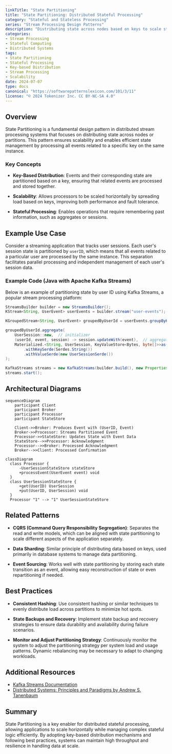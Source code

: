 ```yaml
---
linkTitle: "State Partitioning"
title: "State Partitioning: Distributed Stateful Processing"
category: "Stateful and Stateless Processing"
series: "Stream Processing Design Patterns"
description: "Distributing state across nodes based on keys to scale stateful processing, ensuring that all events for a key are processed by the same instance."
categories:
- Stream Processing
- Stateful Computing
- Distributed Systems
tags:
- State Partitioning
- Stateful Processing
- Key-based Distribution
- Stream Processing
- Scalability
date: 2024-07-07
type: docs
canonical: "https://softwarepatternslexicon.com/101/3/11"
license: "© 2024 Tokenizer Inc. CC BY-NC-SA 4.0"
---
```



## Overview

State Partitioning is a fundamental design pattern in distributed stream processing systems that focuses on distributing state across nodes or partitions. This pattern ensures scalability and enables efficient state management by processing all events related to a specific key on the same instance.

### Key Concepts

- **Key-Based Distribution**: Events and their corresponding state are partitioned based on a key, ensuring that related events are processed and stored together.
  
- **Scalability**: Allows processors to be scaled horizontally by spreading load based on keys, improving both performance and fault tolerance.

- **Stateful Processing**: Enables operations that require remembering past information, such as aggregates or sessions.

## Example Use Case

Consider a streaming application that tracks user sessions. Each user's session state is partitioned by `userID`, which means that all events related to a particular user are processed by the same instance. This separation facilitates parallel processing and independent management of each user's session data.

### Example Code (Java with Apache Kafka Streams)

Below is an example of partitioning state by user ID using Kafka Streams, a popular stream processing platform:

```java
StreamsBuilder builder = new StreamsBuilder();
KStream<String, UserEvent> userEvents = builder.stream("user-events");

KGroupedStream<String, UserEvent> groupedByUserId = userEvents.groupByKey();

groupedByUserId.aggregate(
    UserSession::new,  // initializer
    (userId, event, session) -> session.updateWith(event),  // aggregator logic
    Materialized.<String, UserSession, KeyValueStore<Bytes, byte[]>>as("user-sessions-store")
        .withKeySerde(Serdes.String())
        .withValueSerde(new UserSessionSerde())
);

KafkaStreams streams = new KafkaStreams(builder.build(), new Properties());
streams.start();
```

## Architectural Diagrams

```mermaid
sequenceDiagram
    participant Client
    participant Broker
    participant Processor
    participant StateStore

    Client->>Broker: Produces Event with (UserID, Event)
    Broker->>Processor: Streams Partitioned Event
    Processor->>StateStore: Updates State with Event Data
    StateStore-->>Processor: Acknowledgment
    Processor-->>Broker: Processed Acknowledgment
    Broker-->>Client: Processed Confirmation
```

```mermaid
classDiagram
  class Processor {
      -UserSessionStateStore stateStore
      +processEvent(UserEvent event) void
  }
  class UserSessionStateStore {
      +get(UserID) UserSession
      +put(UserID, UserSession) void
  }
  Processor "1" --> "1" UserSessionStateStore
```

## Related Patterns

- **CQRS (Command Query Responsibility Segregation)**: Separates the read and write models, which can be aligned with state partitioning to scale different aspects of the application separately.
  
- **Data Sharding**: Similar principle of distributing data based on keys, used primarily in database systems to manage data partitioning.

- **Event Sourcing**: Works well with state partitioning by storing each state transition as an event, allowing easy reconstruction of state or even repartitioning if needed.

## Best Practices

- **Consistent Hashing**: Use consistent hashing or similar techniques to evenly distribute load across partitions to minimize hot spots.
  
- **State Backups and Recovery**: Implement state backup and recovery strategies to ensure data durability and availability during failure scenarios.
  
- **Monitor and Adjust Partitioning Strategy**: Continuously monitor the system to adjust the partitioning strategy per system load and usage patterns. Dynamic rebalancing may be necessary to adapt to changing workloads.

## Additional Resources

- [Kafka Streams Documentation](https://kafka.apache.org/documentation/streams/)
- [Distributed Systems: Principles and Paradigms by Andrew S. Tanenbaum](https://www.pearson.com/uk/educators/higher-education-educators/program/Tanenbaum-Distributed-Systems-2nd-Edition/PGM1095569.html)

## Summary

State Partitioning is a key enabler for distributed stateful processing, allowing applications to scale horizontally while managing complex stateful logic efficiently. By adopting key-based distribution mechanisms and following best practices, systems can maintain high throughput and resilience in handling data at scale.
